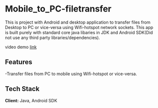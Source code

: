 # Mobile_to_PC-filetransfer


This is project with Android and desktop application to transfer files from Desktop to PC or vice-versa using Wifi-hotspot network sockets.
This app is built purely with standard core java libaries in JDK and Android SDK(Did not use any third party libraries/dependencies).

video demo [link](https://youtu.be/dpu1RKpWcDU)

## Features

-Transfer files from PC to mobile using Wifi-hotspot or vice-versa.

## Tech Stack

**Client:** Java, Android SDK






